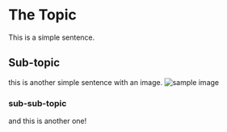 # The Topic
This is a simple sentence.
## Sub-topic
this is another simple sentence with an image.
![sample image](https://octodex.github.com/images/mona-the-rivetertocat.png)
### sub-sub-topic
and this is another one!
